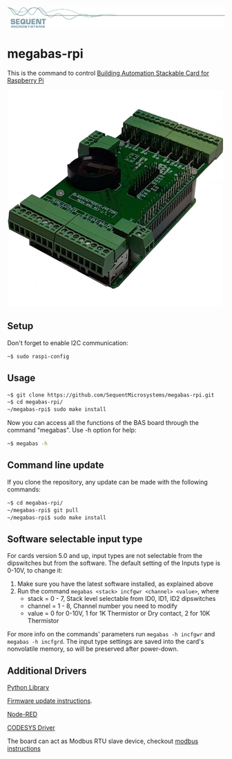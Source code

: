 [![megabas-rpi](res/sequent.jpg)](https://www.sequentmicrosystems.com)

# megabas-rpi

This is the command to control [Building Automation Stackable Card for Raspberry Pi](https://sequentmicrosystems.com/products/building-automation-8-layer-stackable-hat-v4-for-raspberry-pi)

![MEGA-BAS](res/megabas.jpg)

## Setup

Don't forget to enable I2C communication:
```bash
~$ sudo raspi-config
```

## Usage

```bash
~$ git clone https://github.com/SequentMicrosystems/megabas-rpi.git
~$ cd megabas-rpi/
~/megabas-rpi$ sudo make install
```

Now you can access all the functions of the BAS board through the command "megabas". Use -h option for help:
```bash
~$ megabas -h
```
 ## Command line update
If you clone the repository, any update can be made with the following commands:

```bash
~$ cd megabas-rpi/  
~/megabas-rpi$ git pull
~/megabas-rpi$ sudo make install
```
## Software selectable input type

For cards version 5.0 and up, input types are not selectable from the dipswitches but from the software. 
The default setting of the Inputs type is 0-10V, to change it:

 1) Make sure you have the latest software installed, as explained above
 2) Run the command ```megabas <stack> incfgwr <channel> <value>```, where
      * stack = 0 - 7, Stack level selectable from ID0, ID1, ID2 dipswitches
      * channel = 1 - 8, Channel number you need to modify
      * value = 0 for 0-10V, 1 for 1K Thermistor or Dry contact, 2 for 10K Thermistor

For more info on the commands' parameters run ```megabas -h incfgwr``` and ```megabas -h incfgrd```.
The input type settings are saved into the card's nonvolatile memory, so will be preserved after power-down.

## Additional Drivers

[Python Library](python/README.md)

[Firmware update instructions](update/README.md).

[Node-RED](https://github.com/SequentMicrosystems/megabas-rpi/tree/master/node-red-contrib-sm-bas)

[CODESYS Driver](https://github.com/SequentMicrosystems/megabas-rpi/tree/master/CODESYS)

The board can act as Modbus RTU slave device, checkout [modbus instructions](MODBUS.md)
